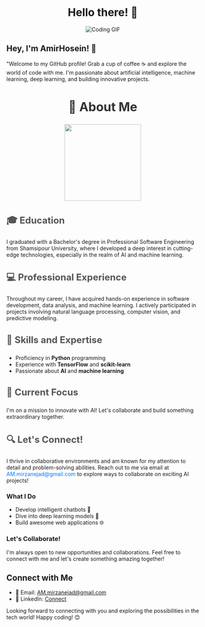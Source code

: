 
<div align="center">
  <h1 style="text-align: center;">Hello there! 👋</h1>
</div>

<div align="center">
  <img src="https://camo.githubusercontent.com/7ed4dcd6b92f01d24c2c74c7ed3e3cec12fc016c1e2e2875ec802cb5a217c9f9/68747470733a2f2f6d65646961342e67697068792e636f6d2f6d656469612f336b50446d6f5764427051504e68436e55472f67697068792e676966" alt="Coding GIF">
</div>

## Hey, I'm AmirHosein! 🌟
"Welcome to my GitHub profile! Grab a cup of coffee ☕ and explore the world of code with me. I'm passionate about artificial intelligence, machine learning, deep learning, and building innovative projects.




<!-- About Me Section -->
<div align="center">
  <h2 style="font-size: 32px; color: #333;">👋 About Me</h2>
  <img src="AI-logo.png alt="AI Icon" width="200" height="200">
</div>

<!-- Education Section -->
<div>
  <h3 style="font-size: 24px; color: #555;">🎓 Education</h3>
  <p>I graduated with a Bachelor's degree in Professional Software Engineering from Shamsipour University, where I developed a deep interest in cutting-edge technologies, especially in the realm of AI and machine learning.</p>
</div>

<!-- Professional Experience Section -->
<div>
  <h3 style="font-size: 24px; color: #555;">💻 Professional Experience</h3>
  <p>Throughout my career, I have acquired hands-on experience in software development, data analysis, and machine learning. I actively participated in projects involving natural language processing, computer vision, and predictive modeling.</p>
</div>

<!-- Skills and Expertise Section -->
<div>
  <h3 style="font-size: 24px; color: #555;">🌟 Skills and Expertise</h3>
  <ul>
    <li>Proficiency in <strong>Python</strong> programming</li>
    <li>Experience with <strong>TensorFlow</strong> and <strong>scikit-learn</strong></li>
    <li>Passionate about <strong>AI</strong> and <strong>machine learning</strong></li>
  </ul>
</div>

<!-- Current Focus Section -->
<div>
  <h3 style="font-size: 24px; color: #555;">🎯 Current Focus</h3>
  <p>I'm on a mission to innovate with AI! Let's collaborate and build something extraordinary together.</p>
</div>

<!-- Collaboration and Contact Section -->
<div>
  <h3 style="font-size: 24px; color: #555;">🔍 Let's Connect!</h3>
  <p>I thrive in collaborative environments and am known for my attention to detail and problem-solving abilities. Reach out to me via email at <a href="mailto:AM.mirzanejad@gmail.com" style="color: #007bff; text-decoration: none;">AM.mirzanejad@gmail.com</a> to explore ways to collaborate on exciting AI projects!</p>
</div>







### What I Do
- Develop intelligent chatbots 🤖
- Dive into deep learning models 🧠
- Build awesome web applications 🌐

### Let's Collaborate!
I'm always open to new opportunities and collaborations. Feel free to connect with me and let's create something amazing together!

## Connect with Me
- 📧 Email: AM.mirzanejad@gmail.com
- 💼 LinkedIn: [Connect](https://www.linkedin.com/in/amirhosein-mirzanejad/)

Looking forward to connecting with you and exploring the possibilities in the tech world! Happy coding! 😊

